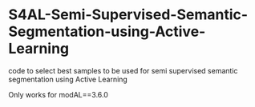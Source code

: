 # S4AL-Semi-Supervised-Semantic-Segmentation-using-Active-Learning
code to select best samples to be used for semi supervised semantic segmentation using Active Learning

Only works for modAL==3.6.0
